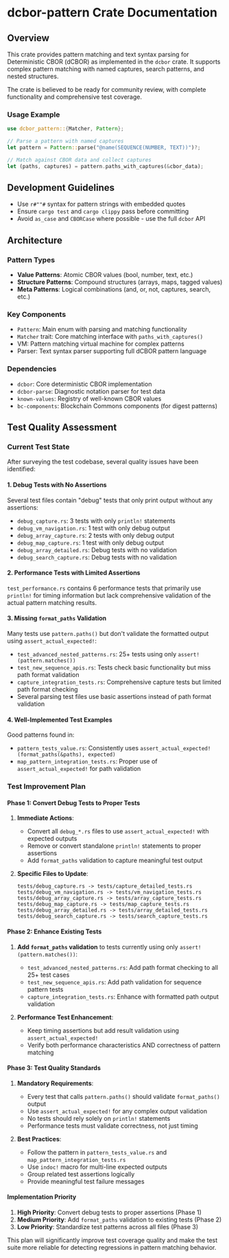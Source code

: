 # dcbor-pattern Crate Documentation

## Overview

This crate provides pattern matching and text syntax parsing for Deterministic CBOR (dCBOR) as implemented in the `dcbor` crate. It supports complex pattern matching with named captures, search patterns, and nested structures.

The crate is believed to be ready for community review, with complete functionality and comprehensive test coverage.

### Usage Example
```rust
use dcbor_pattern::{Matcher, Pattern};

// Parse a pattern with named captures
let pattern = Pattern::parse("@name(SEQUENCE(NUMBER, TEXT))")?;

// Match against CBOR data and collect captures
let (paths, captures) = pattern.paths_with_captures(&cbor_data);
```

## Development Guidelines

- Use `r#""#` syntax for pattern strings with embedded quotes
- Ensure `cargo test` and `cargo clippy` pass before committing
- Avoid `as_case` and `CBORCase` where possible - use the full `dcbor` API

## Architecture

### Pattern Types
- **Value Patterns**: Atomic CBOR values (bool, number, text, etc.)
- **Structure Patterns**: Compound structures (arrays, maps, tagged values)
- **Meta Patterns**: Logical combinations (and, or, not, captures, search, etc.)

### Key Components
- `Pattern`: Main enum with parsing and matching functionality
- `Matcher` trait: Core matching interface with `paths_with_captures()`
- VM: Pattern matching virtual machine for complex patterns
- Parser: Text syntax parser supporting full dCBOR pattern language

### Dependencies
- `dcbor`: Core deterministic CBOR implementation
- `dcbor-parse`: Diagnostic notation parser for test data
- `known-values`: Registry of well-known CBOR values
- `bc-components`: Blockchain Commons components (for digest patterns)

## Test Quality Assessment

### Current Test State
After surveying the test codebase, several quality issues have been identified:

#### 1. **Debug Tests with No Assertions**
Several test files contain "debug" tests that only print output without any assertions:
- `debug_capture.rs`: 3 tests with only `println!` statements
- `debug_vm_navigation.rs`: 1 test with only debug output
- `debug_array_capture.rs`: 2 tests with only debug output
- `debug_map_capture.rs`: 1 test with only debug output
- `debug_array_detailed.rs`: Debug tests with no validation
- `debug_search_capture.rs`: Debug tests with no validation

#### 2. **Performance Tests with Limited Assertions**
`test_performance.rs` contains 6 performance tests that primarily use `println!` for timing information but lack comprehensive validation of the actual pattern matching results.

#### 3. **Missing `format_paths` Validation**
Many tests use `pattern.paths()` but don't validate the formatted output using `assert_actual_expected!`:
- `test_advanced_nested_patterns.rs`: 25+ tests using only `assert!(pattern.matches())`
- `test_new_sequence_apis.rs`: Tests check basic functionality but miss path format validation
- `capture_integration_tests.rs`: Comprehensive capture tests but limited path format checking
- Several parsing test files use basic assertions instead of path format validation

#### 4. **Well-Implemented Test Examples**
Good patterns found in:
- `pattern_tests_value.rs`: Consistently uses `assert_actual_expected!(format_paths(&paths), expected)`
- `map_pattern_integration_tests.rs`: Proper use of `assert_actual_expected!` for path validation

### Test Improvement Plan

#### Phase 1: Convert Debug Tests to Proper Tests
1. **Immediate Actions**:
   - Convert all `debug_*.rs` files to use `assert_actual_expected!` with expected outputs
   - Remove or convert standalone `println!` statements to proper assertions
   - Add `format_paths` validation to capture meaningful test output

2. **Specific Files to Update**:
   ```
   tests/debug_capture.rs -> tests/capture_detailed_tests.rs
   tests/debug_vm_navigation.rs -> tests/vm_navigation_tests.rs
   tests/debug_array_capture.rs -> tests/array_capture_tests.rs
   tests/debug_map_capture.rs -> tests/map_capture_tests.rs
   tests/debug_array_detailed.rs -> tests/array_detailed_tests.rs
   tests/debug_search_capture.rs -> tests/search_capture_tests.rs
   ```

#### Phase 2: Enhance Existing Tests
1. **Add `format_paths` validation** to tests currently using only `assert!(pattern.matches())`:
   - `test_advanced_nested_patterns.rs`: Add path format checking to all 25+ test cases
   - `test_new_sequence_apis.rs`: Add path validation for sequence pattern tests
   - `capture_integration_tests.rs`: Enhance with formatted path output validation

2. **Performance Test Enhancement**:
   - Keep timing assertions but add result validation using `assert_actual_expected!`
   - Verify both performance characteristics AND correctness of pattern matching

#### Phase 3: Test Quality Standards
1. **Mandatory Requirements**:
   - Every test that calls `pattern.paths()` should validate `format_paths()` output
   - Use `assert_actual_expected!` for any complex output validation
   - No tests should rely solely on `println!` statements
   - Performance tests must validate correctness, not just timing

2. **Best Practices**:
   - Follow the pattern in `pattern_tests_value.rs` and `map_pattern_integration_tests.rs`
   - Use `indoc!` macro for multi-line expected outputs
   - Group related test assertions logically
   - Provide meaningful test failure messages

#### Implementation Priority
1. **High Priority**: Convert debug tests to proper assertions (Phase 1)
2. **Medium Priority**: Add `format_paths` validation to existing tests (Phase 2)
3. **Low Priority**: Standardize test patterns across all files (Phase 3)

This plan will significantly improve test coverage quality and make the test suite more reliable for detecting regressions in pattern matching behavior.
